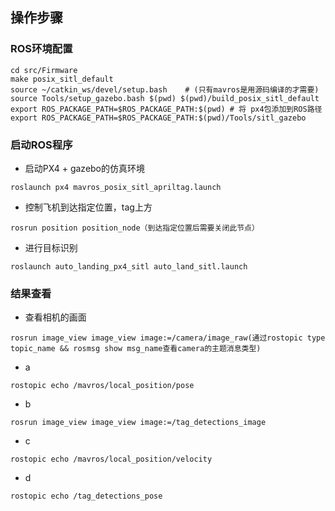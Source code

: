 ## 操作步骤

### ROS环境配置
 
```
cd src/Firmware
make posix_sitl_default
source ~/catkin_ws/devel/setup.bash    # (只有mavros是用源码编译的才需要)
source Tools/setup_gazebo.bash $(pwd) $(pwd)/build_posix_sitl_default 
export ROS_PACKAGE_PATH=$ROS_PACKAGE_PATH:$(pwd) # 将 px4包添加到ROS路径
export ROS_PACKAGE_PATH=$ROS_PACKAGE_PATH:$(pwd)/Tools/sitl_gazebo
```

### 启动ROS程序

* 启动PX4 + gazebo的仿真环境
 ```
 roslaunch px4 mavros_posix_sitl_apriltag.launch
 ```


* 控制飞机到达指定位置，tag上方
 ```
 rosrun position position_node（到达指定位置后需要关闭此节点）
 ```

* 进行目标识别
 ``` 
 roslaunch auto_landing_px4_sitl auto_land_sitl.launch
 ```


### 结果查看

* 查看相机的画面
 ```
 rosrun image_view image_view image:=/camera/image_raw(通过rostopic type topic_name && rosmsg show msg_name查看camera的主题消息类型)
 ```

* a
 ```
 rostopic echo /mavros/local_position/pose
 ```

* b
 ```
 rosrun image_view image_view image:=/tag_detections_image
 ```

 * c
  ```
  rostopic echo /mavros/local_position/velocity

  ```

  * d
   ```
   rostopic echo /tag_detections_pose
   ```